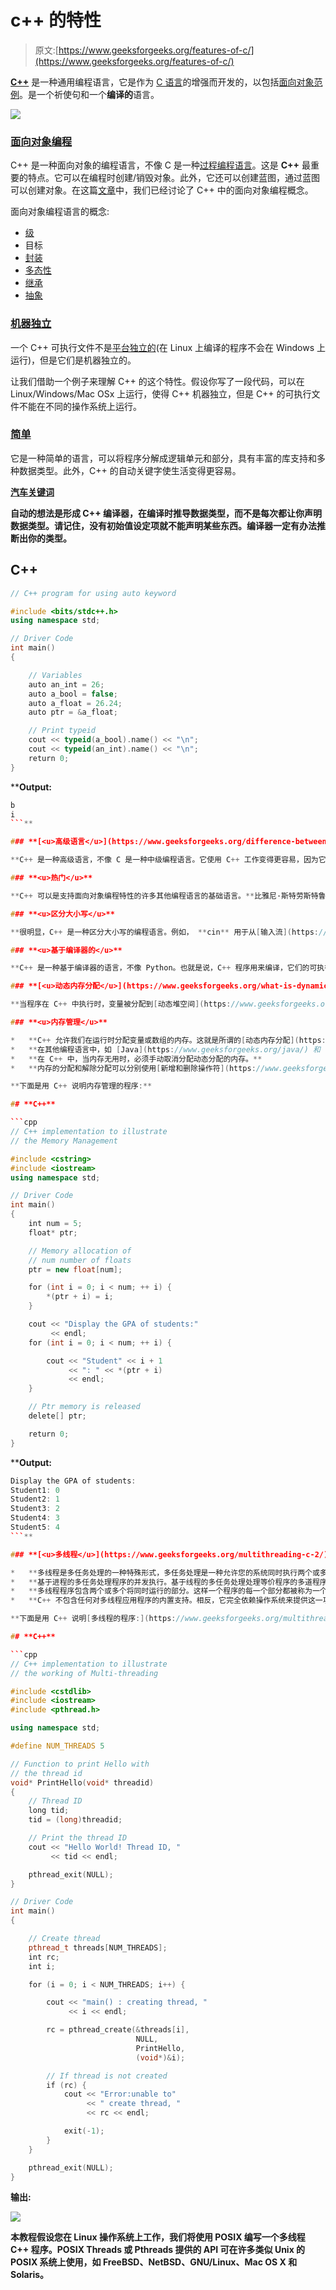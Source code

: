 # c++ 的特性

> 原文:[https://www.geeksforgeeks.org/features-of-c/](https://www.geeksforgeeks.org/features-of-c/)

[**C++**](https://www.geeksforgeeks.org/c-plus-plus/) 是一种通用编程语言，它是作为 [C 语言](https://www.geeksforgeeks.org/c-language-set-1-introduction/)的增强而开发的，以包括[面向对象范例](https://www.geeksforgeeks.org/object-oriented-programming-in-cpp/)。是一个祈使句和一个**编译的**语言。

![](img/781a2eac2a4d022d0d3ee8114408bcee.png)

### <u>面向对象编程</u>

C++ 是一种面向对象的编程语言，不像 C 是一种[过程编程语言](https://www.geeksforgeeks.org/differences-between-procedural-and-object-oriented-programming/)。这是 **C++** 最重要的特点。它可以在编程时创建/销毁对象。此外，它还可以创建蓝图，通过蓝图可以创建对象。在这篇[文章](https://www.geeksforgeeks.org/object-oriented-programming-in-cpp/)中，我们已经讨论了 C++ 中的面向对象编程概念。

面向对象编程语言的概念:

*   [级](https://www.geeksforgeeks.org/c-classes-and-objects/)
*   目标
*   [封装](https://www.geeksforgeeks.org/encapsulation-in-c/)
*   [多态性](https://www.geeksforgeeks.org/polymorphism-in-c/)
*   [继承](https://www.geeksforgeeks.org/inheritance-in-c/)
*   [抽象](https://www.geeksforgeeks.org/abstraction-in-c/)

### <u>机器独立</u>

一个 C++ 可执行文件不是[平台独立的](https://www.geeksforgeeks.org/writing-os-independent-code-cc/)(在 Linux 上编译的程序不会在 Windows 上运行)，但是它们是机器独立的。

让我们借助一个例子来理解 C++ 的这个特性。假设你写了一段代码，可以在 Linux/Windows/Mac OSx 上运行，使得 C++ 机器独立，但是 C++ 的可执行文件不能在不同的操作系统上运行。

### <u>简单</u>

它是一种简单的语言，可以将程序分解成逻辑单元和部分，具有丰富的库支持和多种数据类型。此外，C++ 的自动关键字使生活变得更容易。

**[**汽车关键词**](https://www.geeksforgeeks.org/type-inference-in-c-auto-and-decltype/)**

**自动的想法是形成 C++ 编译器，在编译时推导数据类型，而不是每次都让你声明数据类型。请记住，没有初始值设定项就不能声明某些东西。编译器一定有办法推断出你的类型。**

## **C++**

```cpp
// C++ program for using auto keyword

#include <bits/stdc++.h>
using namespace std;

// Driver Code
int main()
{

    // Variables
    auto an_int = 26;
    auto a_bool = false;
    auto a_float = 26.24;
    auto ptr = &a_float;

    // Print typeid
    cout << typeid(a_bool).name() << "\n";
    cout << typeid(an_int).name() << "\n";
    return 0;
}
```

****Output:** 

```cpp
b
i
```** 

### **[<u>高级语言</u>](https://www.geeksforgeeks.org/difference-between-high-level-and-low-level-languages/)**

**C++ 是一种高级语言，不像 C 是一种中级编程语言。它使用 C++ 工作变得更容易，因为它是一种高级语言，因为它与人类可理解的英语密切相关。**

### **<u>热门</u>**

**C++ 可以是支持面向对象编程特性的许多其他编程语言的基础语言。**比雅尼·斯特劳斯特鲁普**发现有史以来第一个缺乏模拟的面向对象语言 Simulink 67，决定开发 C++。**

### **<u>区分大小写</u>**

**很明显，C++ 是一种区分大小写的编程语言。例如， **cin** 用于从[输入流](https://www.geeksforgeeks.org/basic-input-output-c/)中获取输入。但是如果**“CIN”**不行的话。像 HTML 和 MySQL 这样的其他语言不区分大小写。**

### **<u>基于编译器的</u>**

**C++ 是一种基于编译器的语言，不像 Python。也就是说，C++ 程序用来编译，它们的可执行文件用来运行它。因此 [C++ 是一种比 Java 和 Python](https://www.geeksforgeeks.org/c-vs-java-vs-python/) 相对更快的语言。**

### **[<u>动态内存分配</u>](https://www.geeksforgeeks.org/what-is-dynamic-memory-allocation/)**

**当程序在 C++ 中执行时，变量被分配到[动态堆空间](https://www.geeksforgeeks.org/memory-layout-of-c-program/)。在函数内部，变量在堆栈空间中分配。很多时候，我们事先并不知道在一个定义的变量中需要多少内存来存储特定的信息，并且所需内存的大小可以在运行时确定。**

### **<u>内存管理</u>**

*   **C++ 允许我们在运行时分配变量或数组的内存。这就是所谓的[动态内存分配](https://www.geeksforgeeks.org/c-language-2-gq/dynamic-memory-allocation-gq/)。**
*   **在其他编程语言中，如 [Java](https://www.geeksforgeeks.org/java/) 和 [Python](https://www.geeksforgeeks.org/python-programming-language/) ，编译器会自动管理分配给变量的内存。但是在 C++ 中却不是这样。**
*   **在 C++ 中，当内存无用时，必须手动取消分配动态分配的内存。**
*   **内存的分配和解除分配可以分别使用[新增和删除操作符](https://www.geeksforgeeks.org/new-and-delete-operators-in-cpp-for-dynamic-memory/)来完成。**

**下面是用 C++ 说明内存管理的程序:**

## **C++**

```cpp
// C++ implementation to illustrate
// the Memory Management

#include <cstring>
#include <iostream>
using namespace std;

// Driver Code
int main()
{
    int num = 5;
    float* ptr;

    // Memory allocation of
    // num number of floats
    ptr = new float[num];

    for (int i = 0; i < num; ++ i) {
        *(ptr + i) = i;
    }

    cout << "Display the GPA of students:"
         << endl;
    for (int i = 0; i < num; ++ i) {

        cout << "Student" << i + 1
             << ": " << *(ptr + i)
             << endl;
    }

    // Ptr memory is released
    delete[] ptr;

    return 0;
}
```

****Output:** 

```cpp
Display the GPA of students:
Student1: 0
Student2: 1
Student3: 2
Student4: 3
Student5: 4
```** 

### **[<u>多线程</u>](https://www.geeksforgeeks.org/multithreading-c-2/)**

*   **多线程是多任务处理的一种特殊形式，多任务处理是一种允许您的系统同时执行两个或多个程序的功能。一般来说，多任务处理有两种:[基于进程和基于线程的](https://www.geeksforgeeks.org/process-based-and-thread-based-multitasking/)。**
*   **基于进程的多任务处理程序的并发执行。基于线程的多任务处理处理等价程序的多道程序设计。**
*   **多线程程序包含两个或多个将同时运行的部分。这样一个程序的每一个部分都被称为一个[线程](https://www.geeksforgeeks.org/thread-in-operating-system/)，每个线程都定义了一个单独的执行路径。**
*   **C++ 不包含任何对多线程应用程序的内置支持。相反，它完全依赖操作系统来提供这一功能。**

**下面是用 C++ 说明[多线程的程序:](https://www.geeksforgeeks.org/multithreading-in-cpp/)**

## **C++**

```cpp
// C++ implementation to illustrate
// the working of Multi-threading

#include <cstdlib>
#include <iostream>
#include <pthread.h>

using namespace std;

#define NUM_THREADS 5

// Function to print Hello with
// the thread id
void* PrintHello(void* threadid)
{
    // Thread ID
    long tid;
    tid = (long)threadid;

    // Print the thread ID
    cout << "Hello World! Thread ID, "
         << tid << endl;

    pthread_exit(NULL);
}

// Driver Code
int main()
{

    // Create thread
    pthread_t threads[NUM_THREADS];
    int rc;
    int i;

    for (i = 0; i < NUM_THREADS; i++) {

        cout << "main() : creating thread, "
             << i << endl;

        rc = pthread_create(&threads[i],
                            NULL,
                            PrintHello,
                            (void*)&i);

        // If thread is not created
        if (rc) {
            cout << "Error:unable to"
                 << " create thread, "
                 << rc << endl;

            exit(-1);
        }
    }

    pthread_exit(NULL);
}
```

****输出:****

**[![](img/d6f62215e1ef565a6c983bc3c80a4387.png)](https://media.geeksforgeeks.org/wp-content/cdn-uploads/20200910111517/Screenshot-from-2020-09-10-11-14-39.png)**

**本教程假设您在 Linux 操作系统上工作，我们将使用 POSIX 编写一个多线程 C++ 程序。POSIX Threads 或 Pthreads 提供的 API 可在许多类似 Unix 的 POSIX 系统上使用，如 FreeBSD、NetBSD、GNU/Linux、Mac OS X 和 Solaris。**